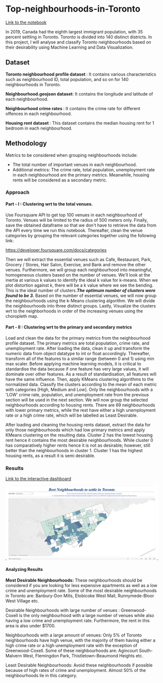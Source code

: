 # Top-neighbourhoods-in-Toronto
[Link to the notebook](https://nbviewer.org/github/raofida75/Top-neighbourhoods-in-Toronto/blob/main/Top%20neighbourhoods%20in%20Toronto.ipynb)

In 2019, Canada had the eighth largest immigrant population, with 35 percent settling in Toronto. Toronto is divided into 140 distinct districts. In this project, I will analyse and classify Toronto neighbourhoods based on their desirability using Machine Learning and Data Visualization.

## Dataset

<b> Toronto neighbourhood profile dataset </b>: It contains various characteristics such as neighbourhood ID, total population, and so on for 140 neighbourhoods in Toronto.

<b> Neighbourhood.geojson dataset</b>: It contains the longitude and latitude of each neighbourhood.

<b> Neighbourhood crime rates </b>: It contains the crime rate for different offences in each neighbourhood. 

<b> Housing rent dataset </b>: This dataset contains the median housing rent for 1 bedroom in each neighbourhood.

## Methodology

Metrics to be considered when grouping neighbourhoods include: 
- The total number of important venues in each neighbourhood. 
- Additional metrics: The crime rate, total population, unemployment rate in each neighbourhood are the primary metrics. Meanwhile, housing rents will be considered as a secondary metric.

### Approach

#### Part - I : Clustering wrt to the total venues.
Use Foursquare API to get top 100 venues in each neighbourhood of Toronto. Venues will be limited to the radius of 500 meters only. Finally, save the obtained dataframe so that we don't have to retrieve the data from the API every time we run this notebook. Thereafter, clean the venue categories by grouping the relevant categories together using the following link:

https://developer.foursquare.com/docs/categories

Then we will extract the essential venues such as Cafe, Restaurant, Park, Grocery / Stores, Hair Salon, Exercise, and Bank and remove the other venues. Furthermore, we will group each neighbourhood into meaningful, homogeneous clusters based on the number of venues. We'll look at the inertia at various k values to identify the ideal k value for k-means. When we plot distortion against k, there will be a k value where we see the bending. This is the ideal number of clusters.<b><i>The optimum number of clusters were found to be 3.</b></i> Based on the number of essential venues, we will now group the neighbourhoods using the k-Means clustering algorithm. We will divide the neighbourhoods into three distinct groups. Lastly, Visualize the clusters wrt to the neighborhoods in order of the increasing venues using the choropleth map.

#### Part - II : Clustering wrt to the primary and secondary metrics 

Load and clean the data for the primary metrics from the neighbourhood profile dataset. The primary metrics are total population, crime rate, and unemployment rate. After loading the data, clean it up and transform the numeric data from object datatype to int or float accordingly. Thereafter, transform all of the features to a similar range (between 0 and 1) using min max scaler. Before applying machine learning models, it is critical to standardise the data because if one feature has very large values, it will dominate over other features. As a result of standardisation, all features will have the same influence. Then, apply KMeans clustering algorithms to the normalized data. Classify the clusters according to the mean of each metric with categories [High, Medium and Low]. Only the neighbourhoods with a 'LOW' crime rate, population, and unemployment rate from the previous section will be used in the next section. We will now group the selected neighbourhoods according to housing rents. There are 69 neighbourhoods with lower primary metrics, while the rest have either a high unemployment rate or a high crime rate, which will be labelled as Least Desirable.

After loading and cleaning the housing rents dataset, extract the data for only those neighbourhoods which had low primary metrics amd apply KMeans clustering on the resulting data. Cluster 2 has the lowest housing rent hence it contains the most desirable neighbourhoods. While cluster 0 has comparatively higher rents hence it is not as desirable; however, still better than the neighbourhoods in cluster 1. Cluster 1 has the highest housing rents, as a result it is semi desirable.

### Results
[Link to the interactive dashboard](https://public.tableau.com/app/profile/fida.hussain.abbas.rao/viz/TopNeighbourhoodsinToronto/Dashboard1?publish=yes)

<p align="center">
<img src="https://github.com/raofida75/Best-neighbourhoods-to-settle-in-Toronto-/blob/main/Dashboard.png" width="1000"/>
</p>

#### Analyzing Results
<b>Most Desirable Neighbourhoods:</b> These neighbourhoods should be considered if you are looking for less expensive apartments as well as a low crime and unemployment rate. Some of the most desirable neighbourhoods in Toronto are: Banbury-Don Mills, Etobicoke West Mall, Runnymede-Bloor West Village etc.

Desirable Neighbourhoods with large number of venues : Greenwood-Coxell is the only neighbourhood with a large number of venues while also having a low crime and unemployment rate. Furthermore, the rent in this area is also under $1700.

Neighbourhoods with a large amount of venues: Only 5% of Toronto neighbourhoods have high venue, with the majority of them having either a high crime rate or a high unemployment rate with the exception of Greenwood-Coxell. Some of these neighbourhoods are: Agincourt South-Malvern West, Flemingdon Park, Thistletown-Beaumond Heights etc.

Least Desirable Neighbourhoods: Avoid these neighbourhoods if possible because of high rates of crime and unemployment. Almost 50% of the neighbourhoods lie in this category. 


